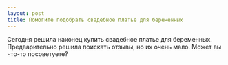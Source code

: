 ```yaml
---
layout: post 
title: Помогите подобрать свадебное платье для беременных 
--- 
```

Сегодня решила наконец купить свадебное платье для беременных. Предварительно решила поискать отзывы, но их очень мало. Может вы что-то посоветуете?